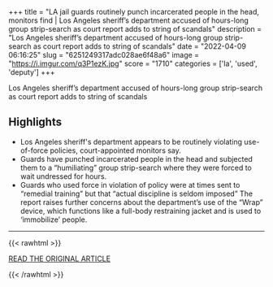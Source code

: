 +++
title = "LA jail guards routinely punch incarcerated people in the head, monitors find | Los Angeles sheriff’s department accused of hours-long group strip-search as court report adds to string of scandals"
description = "Los Angeles sheriff’s department accused of hours-long group strip-search as court report adds to string of scandals"
date = "2022-04-09 06:16:25"
slug = "6251249317adc028ae6f48a6"
image = "https://i.imgur.com/q3P1ezK.jpg"
score = "1710"
categories = ['la', 'used', 'deputy']
+++

Los Angeles sheriff’s department accused of hours-long group strip-search as court report adds to string of scandals

## Highlights

- Los Angeles sheriff's department appears to be routinely violating use-of-force policies, court-appointed monitors say.
- Guards have punched incarcerated people in the head and subjected them to a “humiliating” group strip-search where they were forced to wait undressed for hours.
- Guards who used force in violation of policy were at times sent to “remedial training” but that “actual discipline is seldom imposed” The report raises further concerns about the department’s use of the “Wrap” device, which functions like a full-body restraining jacket and is used to ‘immobilize’ people.

---

{{< rawhtml >}}
  <p class="article-category">
    <a target="_blank" href="https://www.theguardian.com/us-news/2022/apr/08/los-angeles-jail-sheriffs-department-violence-accusation">READ THE ORIGINAL ARTICLE</a>
  </p>
{{< /rawhtml >}}
